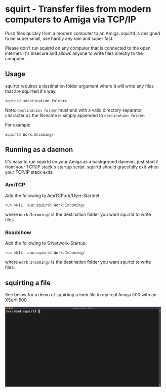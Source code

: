 # squirt - Transfer files from modern computers to Amiga via TCP/IP

Push files quickly from a modern computer to an Amiga. squirtd is designed to be super small, use hardly any ram and super fast.

Please don't run squirtd on any computer that is connected to the open internet. It's insecure and allows anyone to write files directly to the computer.

## Usage

squirtd requires a destination folder argument where it will write any files that are squirted it's way.

    squirtd <destination folder>

Note: `destination folder` must end with a valid directory separator character as the filename is simply appended to `destination folder`. 

For example:

    squirtd Work:Incoming/

## Running as a daemon

It's easy to run squirtd on your Amiga as a background daemon, just start it from your TCP/IP stack's startup script. squirtd should gracefully exit when your TCP/IP stack exits.

### AmiTCP
Add the following to AmiTCP:db/User-Startnet.

    run >NIL: aux:squirtd Work:Incoming/
    
where `Work:Incoming/` is the destination folder you want squirtd to write files.
    
### Roadshow
Add the following to S:Network-Startup.

    run >NIL: aux:squirtd Work:Incoming/

where `Work:Incoming/` is the destination folder you want squirtd to write files.

## squirting a file

See below for a demo of squirting a 5mb file to my real Amiga 500 with an XSurf-500

![](demo.gif)
